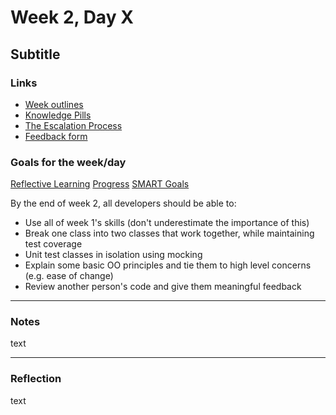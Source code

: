 # Week 2, Day X
## Subtitle

### Links

* [Week outlines](https://github.com/makersacademy/course/blob/master/week_outlines.md)
* [Knowledge Pills](https://github.com/makersacademy/course/blob/master/pills.md)
* [The Escalation Process](https://github.com/makersacademy/course/blob/29a5e4a3c1776d32eda8f3ee55edc1dd124b05ba/pills/escalation_process.md)
* [Feedback form](https://docs.google.com/forms/d/1dr6yUt7M2HJyDEnMoqjuNpew3mUgFQUp79WQbT7wv68/edit)

### Goals for the week/day

[Reflective Learning](https://github.com/makersacademy/course/blob/master/goals/reflective_learning.md)
[Progress](https://github.com/makersacademy/course/blob/master/goals/progress_insight.md)
[SMART Goals](https://docs.google.com/document/d/1Tcw_8OuOSXArP8Wr7X1jywWDV8NW_LzYmFawUCBYIZ8/edit)

By the end of week 2, all developers should be able to:

* Use all of week 1's skills (don't underestimate the importance of this)
* Break one class into two classes that work together, while maintaining test coverage
* Unit test classes in isolation using mocking
* Explain some basic OO principles and tie them to high level concerns (e.g. ease of change)
* Review another person's code and give them meaningful feedback

---

### Notes

text

---

### Reflection

text
